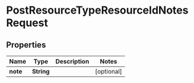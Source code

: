 
# PostResourceTypeResourceIdNotesRequest

## Properties
Name | Type | Description | Notes
------------ | ------------- | ------------- | -------------
**note** | **String** |  |  [optional]




